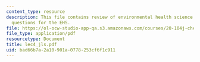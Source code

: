 ```yaml
---
content_type: resource
description: This file contains review of environmental health science paradigm, The
  questions for the EHS.
file: https://ol-ocw-studio-app-qa.s3.amazonaws.com/courses/20-104j-chemicals-in-the-environment-toxicology-and-public-health-be-104j-spring-2005/bad66b7a2a10901a0778253cf6f1c911_lec4_jls.pdf
file_type: application/pdf
resourcetype: Document
title: lec4_jls.pdf
uid: bad66b7a-2a10-901a-0778-253cf6f1c911
---
```

